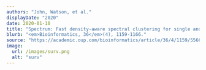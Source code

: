 ```yaml
---
authors: "John, Watson, et al."
displayDate: "2020"
date: 2020-01-10
title: "Spectrum: Fast density-aware spectral clustering for single and multi-omic data"
blurb: "<em>Bioinformatics, 36</em>(4), 1159-1166."
source: "https://academic.oup.com/bioinformatics/article/36/4/1159/5566508"
image:
  url: /images/surv.png
  alt: "surv"
---
```

